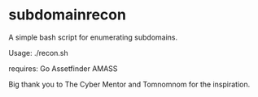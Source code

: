 # subdomainrecon
A simple bash script for enumerating subdomains. 

Usage: 
./recon.sh <domain>


requires: 
Go
Assetfinder
AMASS


Big thank you to The Cyber Mentor and Tomnomnom for the inspiration. 
